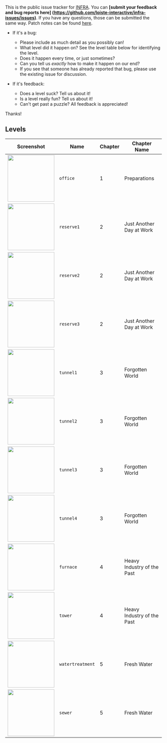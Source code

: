 This is the public issue tracker for [INFRA](http://infragame.net). You can
**[submit your feedback and bug reports here]
(https://github.com/loiste-interactive/infra-issues/issues)**. If you have any
questions, those can be submitted the same way. Patch notes can be found [here](CHANGES.md).

* If it's a bug:

  * Please include as much detail as you possibly can!
  * What level did it happen on? See the level table below for identifying the level.
  * Does it happen every time, or just sometimes?
  * Can you tell us *exactly* how to make it happen on our end?
  * If you see that someone has already reported that bug, please use the existing
    issue for discussion.

* If it's feedback:

  * Does a level suck? Tell us about it!
  * Is a level really fun? Tell us about it!
  * Can't get past a puzzle? All feedback is appreciated!

Thanks!

## Levels

| Screenshot                                                                              | Name                | Chapter | Chapter Name               |
| --------------------------------------------------------------------------------------- | ------------------- | ------- | -------------------------- |
| <img src="http://files.1337upload.net/2015-12-31_00001-2f27a2.jpg" height=150>          | `office`            | 1       | Preparations|
| <img src="http://files.1337upload.net/preview_01_reserve1-3670f0.jpg" height=150>       | `reserve1`          | 2       | Just Another Day at Work   |
| <img src="http://files.1337upload.net/preview_02_reserve2-f5373b.jpg" height=150>       | `reserve2`          | 2       | Just Another Day at Work   |
| <img src="http://files.1337upload.net/preview_03_reserve3-0d6b25.jpg" height=150>       | `reserve3`          | 2       | Just Another Day at Work   |
| <img src="http://files.1337upload.net/preview_04_tunnel1-377f5e.jpg" height=150>        | `tunnel1`           | 3       | Forgotten World            |
| <img src="http://files.1337upload.net/preview_05_tunnel2-a5a4ae.jpg" height=150>        | `tunnel2`           | 3       | Forgotten World            |
| <img src="http://files.1337upload.net/preview_06_tunnel3-8f3f32.jpg" height=150>        | `tunnel3`           | 3       | Forgotten World            |
| <img src="http://files.1337upload.net/preview_07_tunnel4-f5b837.jpg" height=150>        | `tunnel4`           | 3       | Forgotten World            |
| <img src="http://files.1337upload.net/preview_08_furnace-56bd3d.jpg" height=150>        | `furnace`           | 4       | Heavy Industry of the Past |
| <img src="http://files.1337upload.net/preview_09_tower-42a1fa.jpg" height=150>          | `tower`             | 4       | Heavy Industry of the Past |
| <img src="http://files.1337upload.net/preview_10_watertreatment-a79213.jpg" height=150> | `watertreatment`    | 5       | Fresh Water                |
| <img src="http://files.1337upload.net/preview_11_sewer-1400e3.jpg" height=150> | `sewer`    | 5       | Fresh Water                |
